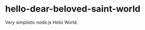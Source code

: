 hello-dear-beloved-saint-world
==============================

Very simplistic node.js Hello World.

